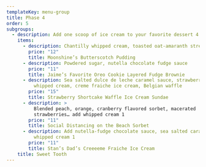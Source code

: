 ```yaml
---
templateKey: menu-group
title: Phase 4
order: 5
subgroups:
  - description: Add one scoop of ice cream to your favorite dessert 4
    items:
      - description: Chantilly whipped cream, toasted oat-amaranth streusel
        price: "12"
        title: Moonshine’s Butterscotch Pudding
      - description: Powdered sugar, nutella chocolate fudge sauce
        price: "11"
        title: Jaime’s Favorite Oreo Cookie Layered Fudge Brownie
      - description: Sea salted dulce de leche caramel sauce, strawberry topping,
          whipped cream, creme fraiche ice cream, Belgian waffle
        price: "15"
        title: Strawberry Shortcake Waffle Ice Cream Sundae
      - description: >
          Blended peach, orange, cranberry flavored sorbet, macerated
          strawberries… add whipped cream 1
        price: "11"
        title: Social Distancing on the Beach Sorbet
      - description: Add nutella-fudge chocolate sauce, sea salted caramel sauce, or
          whipped cream 1
        price: "11"
        title: Stan’s Dad’s Creeeeme Fraiche Ice Cream
    title: Sweet Tooth
---
```

